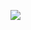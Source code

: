 <p>
<img src="https://readme-typing-svg.demolab.com?font=Fira+Code&pause=1000&width=435&lines=%E6%AF%8F%E5%A4%A9%E6%AD%BB%E7%A3%95%E4%B8%80%E7%82%B9Harmony%E6%BA%90%E7%A0%81!%F0%9F%92%AA%F0%9F%92%AA%F0%9F%92%AA">
</p>
